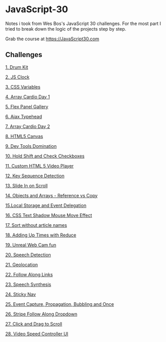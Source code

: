 # JavaScript-30
Notes i took from Wes Bos's JavaScript 30 challenges. 
For the most part I tried to break down the logic of the projects step by step.

Grab the course at https://JavaScript30.com



## Challenges 
[1. Drum Kit](https://github.com/Iambizi/JavaScript-30/tree/master/01%20JavaScript%20Drum%20kit#javascript-drum-kit)

[2. JS Clock](https://github.com/Iambizi/JavaScript-30/tree/master/02%20JS%20Clock)

[3. CSS Variables](https://github.com/Iambizi/JavaScript-30/tree/master/03%20CSS%20Variables#css-variables)

[4. Array Cardio Day 1](https://github.com/Iambizi/JavaScript-30/tree/master/04%20Array%20Cardio%20Day%201)

[5. Flex Panel Gallery](https://github.com/Iambizi/JavaScript-30/tree/master/05%20Flex%20Panel%20Gallery#flex-panel-gallery)

[6. Ajax Typehead](https://github.com/Iambizi/JavaScript-30/tree/master/06%20Ajax%20Type%20Ahead#ajax-type-ahead)

[7. Array Cardio Day 2](https://github.com/Iambizi/JavaScript-30/tree/master/07%20Array%20Cardio%20Day%202)

[8. HTML5 Canvas](https://github.com/Iambizi/JavaScript-30/tree/master/08%20HTML5%20Canvas#html-5-canvas)

[9. Dev Tools Domination](https://github.com/Iambizi/JavaScript-30/tree/master/09%2014%20Must%20Know%20Dev%20Tools%20Tricks#14-must-know-dev-tool-tricks)

[10. Hold Shift and Check Checkboxes](https://github.com/Iambizi/JavaScript-30/tree/master/10%20Hold%20Shift%20and%20Check%20Checkboxes)

[11. Custom HTML 5 Video Player](https://github.com/Iambizi/JavaScript-30/tree/master/11%20Custom%20HTML%205%20Video%20Player)

[12. Key Sequence Detection](https://github.com/Iambizi/JavaScript-30/tree/master/12%20Key%20Sequence%20Detection)

[13. Slide In on Scroll](https://github.com/Iambizi/JavaScript-30/tree/master/13%20Slide%20In%20on%20Scroll)

[14. Objects and Arrays - Reference vs Copy](https://github.com/Iambizi/JavaScript-30/tree/master/14%20Objects%20and%20Arrays%20-%20Reference%20VS%20Copy)

[15.Local Storage and Event Delegation](https://github.com/Iambizi/JavaScript-30/tree/master/15%20LocalStorage%20and%20Event%20Delegation)

[16. CSS Text Shadow Mouse Move Effect](https://github.com/Iambizi/JavaScript-30/tree/master/16%20CSS%20Text%20Shadow%20Mouse%20Move%20Effect)

[17. Sort without article names](https://github.com/Iambizi/JavaScript-30/tree/master/17%20Sort%20without%20articles)

[18. Adding Up Times with Reduce](https://github.com/Iambizi/JavaScript-30/tree/master/18%20Adding%20Up%20Times%20with%20Reduce)

[19. Unreal Web Cam fun](https://github.com/Iambizi/JavaScript-30/tree/master/19%20Unreal%20Webcam%20Fun)

[20. Speech Detection](https://github.com/Iambizi/JavaScript-30/tree/master/20%20Native%20Speech%20Recognition)

[21. Geolocation](https://github.com/Iambizi/JavaScript-30/tree/master/21%20Geolocation%20based%20on%20Speedometer%20and%20Compass)

[22. Follow Along Links](https://github.com/Iambizi/JavaScript-30/tree/master/22%20Follow%20Along%20Links)

[23. Speech Synthesis](https://github.com/Iambizi/JavaScript-30/tree/master/23%20Speech%20Synthesis)

[24. Sticky Nav](https://github.com/Iambizi/JavaScript-30/tree/master/24%20Sticky%20Nav)

[25. Event Capture, Propagation, Bubbling and Once](https://github.com/Iambizi/JavaScript-30/tree/master/25%20Event%20Capture-%20Propagation-%20Bubbling%20and%20Once)

[26. Stripe Follow Along Dropdown](https://github.com/Iambizi/JavaScript-30/tree/master/26%20Stripe%20Follow%20Along%20Dropdown)

[27. Click and Drag to Scroll](https://github.com/Iambizi/JavaScript-30/tree/master/27%20Click%20and%20Drag%20to%20Scroll)

[28. Video Speed Controller UI](https://github.com/Iambizi/JavaScript-30/tree/master/28%20Video%20Speed%20Controller%20UI)
